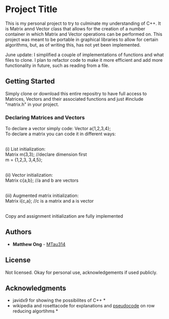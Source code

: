 # Project Title

This is my personal project to try to culminate my understanding of C++. It is Matrix annd Vector class that allows for the creation of a number container in which Matrix and Vector operations can be performed on. This project was meant to be portable in graphical libraries to allow for certain algorithms, but, as of writing this, has not yet been implemented.

June update: I simplified a couple of implementations of functions and what files to clone. I plan to refactor code to make it more efficient and add more functionality in future, such as reading from a file.

## Getting Started

Simply clone or download this entire repositry to have full access to Matrices, Vectors and their associated functions and just #include "matrix.h" in your project.

### Declaring Matrices and Vectors
To declare a vector simply code: Vector a{1,2,3,4};<br/>
To declare a matrix you can code it in different ways: <br/><br/>

(i) List initialization:<br/>
Matrix m(3,3); //declare dimension first<br/>
m = {1,2,3, 3,4,5};<br/><br/>

(ii) Vector initialization:<br/>
Matrix c{a,b}; //a and b are vectors<br/><br/>

(iii) Augmented matrix initialization:<br/>
Matrix i{c,a}; //c is a matrix and a is vector<br/><br/>

Copy and assignment initialization are fully implemented
## Authors

* **Matthew Ong** - [MTau314](https://github.com/MTau314)

## License

Not licensed. Okay for personal use, acknowledgements if used publicly.

## Acknowledgments

* javidx9 for showing the possibilites of C++ *
* wikipedia and rosettacode for explanations and [pseudocode](https://rosettacode.org/wiki/Reduced_row_echelon_form#C.2B.2B) on row reducing algortihms *
